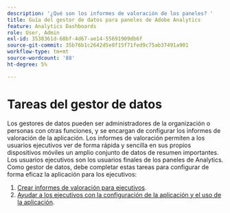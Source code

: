 ```yaml
---
description: '¿Qué son los informes de valoración de los paneles? '
title: Guía del gestor de datos para paneles de Adobe Analytics
feature: Analytics Dashboards
role: User, Admin
exl-id: 3538361d-68bf-4d67-ae14-55691909db6f
source-git-commit: 35b76b1c2642d5e8f15f71fed9c75ab37491a901
workflow-type: tm+mt
source-wordcount: '88'
ht-degree: 5%

---
```


# Tareas del gestor de datos

Los gestores de datos pueden ser administradores de la organización o personas con otras funciones, y se encargan de configurar los informes de valoración de la aplicación. Los informes de valoración permiten a los usuarios ejecutivos ver de forma rápida y sencilla en sus propios dispositivos móviles un amplio conjunto de datos de resumen importantes. Los usuarios ejecutivos son los usuarios finales de los paneles de Analytics. Como gestor de datos, debe completar estas tareas para configurar de forma eficaz la aplicación para los ejecutivos:

1. [Crear informes de valoración para ejecutivos](/help/mobile-app/create-scorecard.md).
1. [Ayudar a los ejecutivos con la configuración de la aplicación y el uso de la aplicación](/help/mobile-app/set-up-execs.md).

